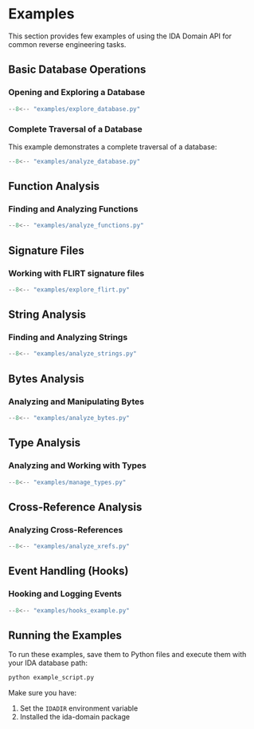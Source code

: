 # Examples

This section provides few examples of using the IDA Domain API for common reverse engineering tasks.

## Basic Database Operations

### Opening and Exploring a Database

```python
--8<-- "examples/explore_database.py"
```

### Complete Traversal of a Database

This example demonstrates a complete traversal of a database:

```python
--8<-- "examples/analyze_database.py"
```

## Function Analysis

### Finding and Analyzing Functions

```python
--8<-- "examples/analyze_functions.py"
```

## Signature Files

### Working with FLIRT signature files

```python
--8<-- "examples/explore_flirt.py"
```

## String Analysis

### Finding and Analyzing Strings

```python
--8<-- "examples/analyze_strings.py"
```

## Bytes Analysis

### Analyzing and Manipulating Bytes

```python
--8<-- "examples/analyze_bytes.py"
```

## Type Analysis

### Analyzing and Working with Types

```python
--8<-- "examples/manage_types.py"
```

## Cross-Reference Analysis

### Analyzing Cross-References

```python
--8<-- "examples/analyze_xrefs.py"
```

## Event Handling (Hooks)

### Hooking and Logging Events

```python
--8<-- "examples/hooks_example.py"
```

## Running the Examples

To run these examples, save them to Python files and execute them with your IDA database path:

```bash
python example_script.py
```

Make sure you have:

1. Set the `IDADIR` environment variable
2. Installed the ida-domain package
